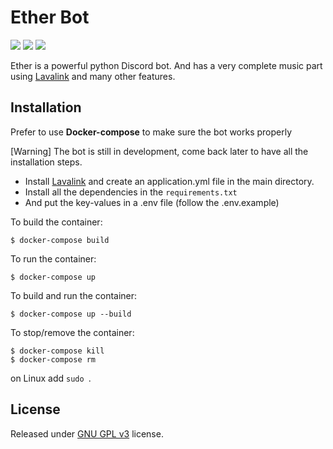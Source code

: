 # Ether Bot

![](https://img.shields.io/badge/python-3.9-blue.svg) ![](https://img.shields.io/github/license/holy-tanuki/Ether-Bot) ![](https://img.shields.io/github/stars/holy-tanuki/Ether-Bot)

Ether is a powerful python Discord bot. And has a very complete music part using [Lavalink](https://github.com/Frederikam/Lavalink) and many other features.

## Installation

Prefer to use **Docker-compose** to make sure the bot works properly

[Warning] The bot is still in development, come back later to have all the installation steps.

 - Install [Lavalink](https://github.com/Frederikam/Lavalink) and create an application.yml file in the main directory.
 - Install all the dependencies in the `requirements.txt`
 - And put the key-values in a .env file (follow the .env.example)

To build the container:

```
$ docker-compose build
```

To run the container:

```
$ docker-compose up
```

To build and run the container:

```
$ docker-compose up --build
```

To stop/remove the container:

```
$ docker-compose kill
$ docker-compose rm
```

on Linux add `sudo `.

## License

Released under [GNU GPL v3](https://www.gnu.org/licenses/gpl-3.0.en.html) license.
